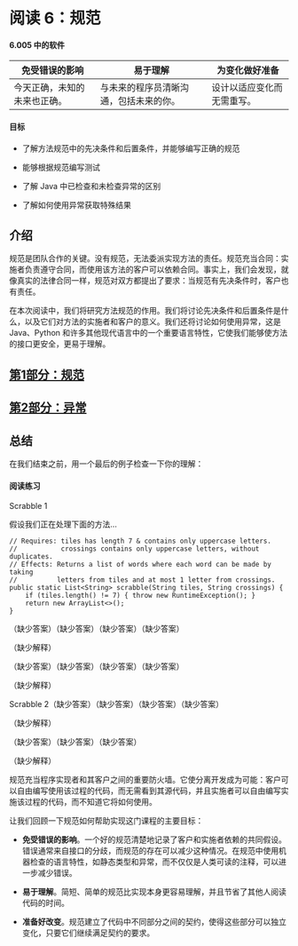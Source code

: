 # 阅读 6：规范

#### 6.005 中的软件

| 免受错误的影响 | 易于理解 | 为变化做好准备 |
| --- | --- | --- |
| 今天正确，未知的未来也正确。 | 与未来的程序员清晰沟通，包括未来的你。 | 设计以适应变化而无需重写。 |

#### 目标

+   了解方法规范中的先决条件和后置条件，并能够编写正确的规范

+   能够根据规范编写测试

+   了解 Java 中已检查和未检查异常的区别

+   了解如何使用异常获取特殊结果

## 介绍

规范是团队合作的关键。没有规范，无法委派实现方法的责任。规范充当合同：实施者负责遵守合同，而使用该方法的客户可以依赖合同。事实上，我们会发现，就像真实的法律合同一样，规范对双方都提出了要求：当规范有先决条件时，客户也有责任。

在本次阅读中，我们将研究方法规范的作用。我们将讨论先决条件和后置条件是什么，以及它们对方法的实施者和客户的意义。我们还将讨论如何使用异常，这是 Java、Python 和许多其他现代语言中的一个重要语言特性，它使我们能够使方法的接口更安全，更易于理解。

## [第1部分：规范](specs/)

## [第2部分：异常](exceptions/)

## 总结

在我们结束之前，用一个最后的例子检查一下你的理解：

#### 阅读练习

Scrabble 1

假设我们正在处理下面的方法…

```
// Requires: tiles has length 7 & contains only uppercase letters.
//           crossings contains only uppercase letters, without duplicates.
// Effects: Returns a list of words where each word can be made by taking
//          letters from tiles and at most 1 letter from crossings.
public static List<String> scrabble(String tiles, String crossings) {
    if (tiles.length() != 7) { throw new RuntimeException(); }
    return new ArrayList<>();
}
```

（缺少答案）（缺少答案）（缺少答案）（缺少答案）

（缺少解释）

（缺少答案）（缺少答案）（缺少答案）（缺少答案）

（缺少解释）

Scrabble 2（缺少答案）（缺少答案）（缺少答案）（缺少答案）

（缺少解释）

（缺少答案）（缺少答案）（缺少答案）

（缺少解释）

规范充当程序实现者和其客户之间的重要防火墙。它使分离开发成为可能：客户可以自由编写使用该过程的代码，而无需看到其源代码，并且实施者可以自由编写实施该过程的代码，而不知道它将如何使用。

让我们回顾一下规范如何帮助实现这门课程的主要目标：

+   **免受错误的影响**。一个好的规范清楚地记录了客户和实施者依赖的共同假设。错误通常来自接口的分歧，而规范的存在可以减少这种情况。在规范中使用机器检查的语言特性，如静态类型和异常，而不仅仅是人类可读的注释，可以进一步减少错误。

+   **易于理解**。简短、简单的规范比实现本身更容易理解，并且节省了其他人阅读代码的时间。

+   **准备好改变**。规范建立了代码中不同部分之间的契约，使得这些部分可以独立变化，只要它们继续满足契约的要求。
